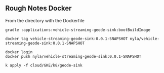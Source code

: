 ## Rough Notes Docker

From the directory with the Dockerfile


```shell
gradle :applications:vehicle-streaming-geode-sink:bootBuildImage
```


```shell script
docker tag vehicle-streaming-geode-sink:0.0.1-SNAPSHOT nyla/vehicle-streaming-geode-sink:0.0.1-SNAPSHOT 

docker login
docker push nyla/vehicle-streaming-geode-sink:0.0.1-SNAPSHOT
```


```shell
k apply -f cloud/GKE/k8/geode-sink
```

